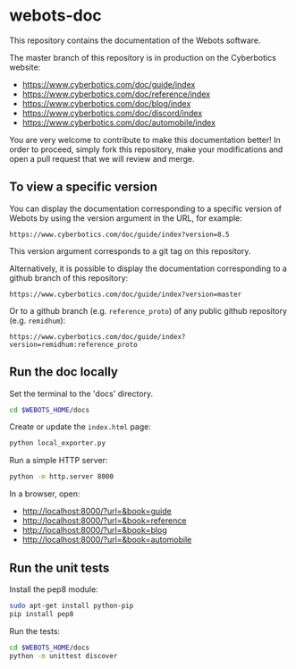 # webots-doc

This repository contains the documentation of the Webots software.

The master branch of this repository is in production on the Cyberbotics website:

- https://www.cyberbotics.com/doc/guide/index
- https://www.cyberbotics.com/doc/reference/index
- https://www.cyberbotics.com/doc/blog/index
- https://www.cyberbotics.com/doc/discord/index
- https://www.cyberbotics.com/doc/automobile/index

You are very welcome to contribute to make this documentation better!
In order to proceed, simply fork this repository, make your modifications and
open a pull request that we will review and merge.

## To view a specific version

You can display the documentation corresponding to a specific version of Webots
by using the version argument in the URL, for example:

```
https://www.cyberbotics.com/doc/guide/index?version=8.5
```

This version argument corresponds to a git tag on this repository.

Alternatively, it is possible to display the documentation corresponding to
a github branch of this repository:

```
https://www.cyberbotics.com/doc/guide/index?version=master
```

Or to a github branch (e.g. `reference_proto`) of any public github repository (e.g. `remidhum`):

```
https://www.cyberbotics.com/doc/guide/index?version=remidhum:reference_proto
```

## Run the doc locally

Set the terminal to the 'docs' directory.

```sh
cd $WEBOTS_HOME/docs
```

Create or update the `index.html` page:

```sh
python local_exporter.py
```

Run a simple HTTP server:

```sh
python -m http.server 8000
```

In a browser, open:

- [http://localhost:8000/?url=&book=guide](http://localhost:8000/?url=&book=guide)
- [http://localhost:8000/?url=&book=reference](http://localhost:8000/?url=&book=reference)
- [http://localhost:8000/?url=&book=blog](http://localhost:8000/?url=&book=blog)
- [http://localhost:8000/?url=&book=automobile](http://localhost:8000/?url=&book=automobile)


## Run the unit tests

Install the pep8 module:

```sh
sudo apt-get install python-pip
pip install pep8
```

Run the tests:

```sh
cd $WEBOTS_HOME/docs
python -m unittest discover
```
